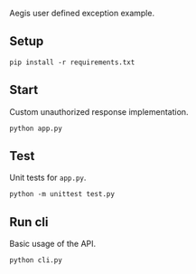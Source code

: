 Aegis user defined exception example.

Setup
------

`pip install -r requirements.txt`

Start
-------
Custom unauthorized response implementation.

`python app.py`


Test
-------
Unit tests for `app.py`.

`python -m unittest test.py`


Run cli
-------
Basic usage of the API.

`python cli.py`
